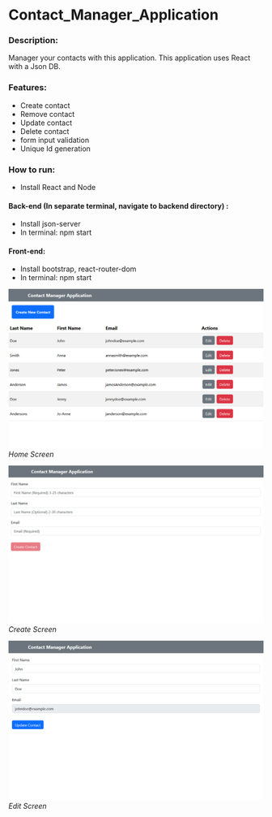 # Contact_Manager_Application
### Description:
Manager your contacts with this application. This application uses React with a Json DB.

### Features:
- Create contact
- Remove contact
- Update contact
- Delete contact
- form input validation
- Unique Id generation


### How to run:
- Install React and Node

#### Back-end (In separate terminal, navigate to backend directory) : 
- Install json-server
- In terminal: npm start

#### Front-end:
- Install bootstrap, react-router-dom
- In terminal: npm start
 

![Home Screen](https://github.com/ZPaulWeleschuk/Contact_Manager_Application/blob/main/img/home_screen.PNG)
*Home Screen*

![Create Screen](https://github.com/ZPaulWeleschuk/Contact_Manager_Application/blob/main/img/create_screen1.PNG)
*Create Screen*

![Edit Screen](https://github.com/ZPaulWeleschuk/Contact_Manager_Application/blob/main/img/edit_screen.PNG)
*Edit Screen*

